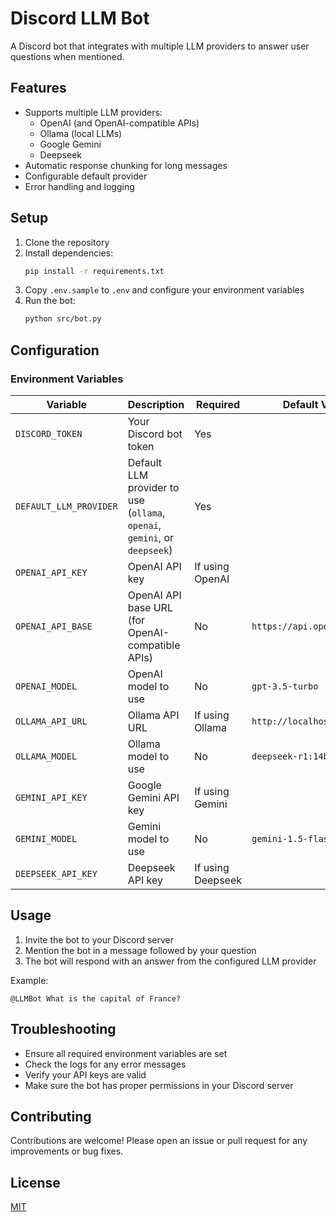 # Discord LLM Bot

A Discord bot that integrates with multiple LLM providers to answer user questions when mentioned.

## Features

- Supports multiple LLM providers:
  - OpenAI (and OpenAI-compatible APIs)
  - Ollama (local LLMs)
  - Google Gemini
  - Deepseek
- Automatic response chunking for long messages
- Configurable default provider
- Error handling and logging

## Setup

1. Clone the repository
2. Install dependencies:
   ```bash
   pip install -r requirements.txt
   ```
3. Copy `.env.sample` to `.env` and configure your environment variables
4. Run the bot:
   ```bash
   python src/bot.py
   ```

## Configuration

### Environment Variables

| Variable               | Description                                                                 | Required | Default Value                     |
|------------------------|-----------------------------------------------------------------------------|----------|-----------------------------------|
| `DISCORD_TOKEN`        | Your Discord bot token                                                      | Yes      |                                   |
| `DEFAULT_LLM_PROVIDER` | Default LLM provider to use (`ollama`, `openai`, `gemini`, or `deepseek`)   | Yes      |                                   |
| `OPENAI_API_KEY`       | OpenAI API key                                                              | If using OpenAI |                               |
| `OPENAI_API_BASE`      | OpenAI API base URL (for OpenAI-compatible APIs)                            | No       | `https://api.openai.com/v1`       |
| `OPENAI_MODEL`         | OpenAI model to use                                                         | No       | `gpt-3.5-turbo`                   |
| `OLLAMA_API_URL`       | Ollama API URL                                                              | If using Ollama | `http://localhost:11434`      |
| `OLLAMA_MODEL`         | Ollama model to use                                                         | No       | `deepseek-r1:14b`                 |
| `GEMINI_API_KEY`       | Google Gemini API key                                                       | If using Gemini |                               |
| `GEMINI_MODEL`         | Gemini model to use                                                         | No       | `gemini-1.5-flash`                |
| `DEEPSEEK_API_KEY`     | Deepseek API key                                                            | If using Deepseek |                             |

## Usage

1. Invite the bot to your Discord server
2. Mention the bot in a message followed by your question
3. The bot will respond with an answer from the configured LLM provider

Example:
```
@LLMBot What is the capital of France?
```

## Troubleshooting

- Ensure all required environment variables are set
- Check the logs for any error messages
- Verify your API keys are valid
- Make sure the bot has proper permissions in your Discord server

## Contributing

Contributions are welcome! Please open an issue or pull request for any improvements or bug fixes.

## License

[MIT](LICENSE)

